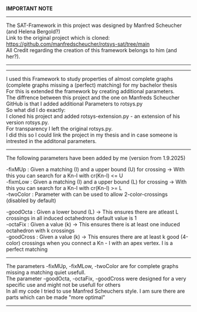 __IMPORTANT NOTE__
________________________________________________________________________________________________________________________________________________________

The SAT-Framework in this project was designed by Manfred Scheucher (and Helena Bergold?)  
Link to the original project which is cloned: https://github.com/manfredscheucher/rotsys-sat/tree/main    
All Credit regarding the creation of this framework belongs to him (and her?).    
________________________________________________________________________________________________________________________________________________________
________________________________________________________________________________________________________________________________________________________

I used this Framework to study properties of almost complete graphs (complete graphs missing a (perfect) matching) for my bachelor thesis  
For this is extended the framework by creating additional parameters.  
The diffrence between this project and the  one on Manfreds Scheucher GitHub is that I added additional Parameters to rotsys.py  
So what did I do exactly:  
I cloned his project and added rotsys-extension.py - an extension of his version rotsys.py.  
For transparency I left the original rotsys.py.  
I did this so I could link the project in my thesis and in case someone is intrested in the additonal parameters.  

________________________________________________________________________________________________________________________________________________________

The following parameters have been added by me (version from 1.9.2025)

-fixMUp       : Given a matching (I)  and a upper bound (U) for crossing -> With this you can search for a Kn-I with cr(Kn-I) <= U  
-fixmLow       : Given a matching (I)  and a upper bound (L) for crossing -> With this you can search for a Kn-I with cr(Kn-I) >= L  
-twoColor      : Parameter with can be used to allow 2-color-crossings (disabled by default)  

-goodOcta      : Given a lower bound (L) -> This ensures there are atleast L crossings in all induced octahedrons default value is 1   
-octaFix       : Given a value (k)       -> This ensures there is at least one induced octahedron with k crossings  
-goodCross     : Given a value (k)       -> This ensures there are at least k good (4-color) crossings when you connect a Kn - I with an apex vertex. I is a perfect matching  


_______________________________________________________________________________________________________________________________________________________

The parameters -fixMUp, -fixMLow, -twoColor are for complete graphs missing a matching quiet usefull.  
The parameter -goodOcta, -octaFix, -goodCross were designed for a very specific use and might not be usefull for others  
In all my code I tried to use Manfred Scheuchers style. I am sure there are parts which can be made "more optimal"  
________________________________________________________________________________________________________________________________________________________

